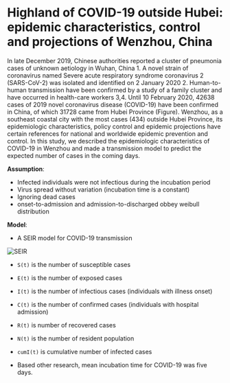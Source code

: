 # Highland of COVID-19 outside Hubei: epidemic characteristics, control and projections of Wenzhou, China

In late December 2019, Chinese authorities reported a cluster of pneumonia cases of unknown aetiology in Wuhan, China 1. A novel strain of coronavirus named Severe acute respiratory syndrome coronavirus 2 (SARS-CoV-2) was isolated and identified on 2 January 2020 2. Human-to-human transmission have been confirmed by a study of a family cluster and have occurred in health-care workers 3,4. Until 10 February 2020, 42638 cases of 2019 novel coronavirus disease (COVID-19) have been confirmed in China, of which 31728 came from Hubei Province (Figure). Wenzhou, as a southeast coastal city with the most cases (434) outside Hubei Province, its epidemiologic characteristics, policy control and epidemic projections have certain references for national and worldwide epidemic prevention and control. In this study, we described the epidemiologic characteristics of COVID-19 in Wenzhou and made a transmission model to predict the expected number of cases in the coming days.

__Assumption__:

* Infected individuals were not infectious during the incubation period
* Virus spread without variation (incubation time is a constant)
* Ignoring dead cases
* onset-to-admission and admission-to-discharged obbey weibull distribution

__Model__: 
* A SEIR model for COVID-19 transmission
 
![SEIR](https://github.com/ZhangBuDiu/WZ_COVID-19/images/SEIR.jpg)


* `S(t)` is the number of susceptible cases

* `E(t)` is the number of exposed cases

* `I(t)` is the number of infectious cases (individuals with illness onset)

* `C(t)` is the number of confirmed cases (individuals with hospital admission)

* `R(t)` is number of recovered cases

* `N(t)` is the number of resident population

* `cumI(t)` is cumulative number of infected cases

*  Based other research, mean incubation time for COVID-19 was five days.
